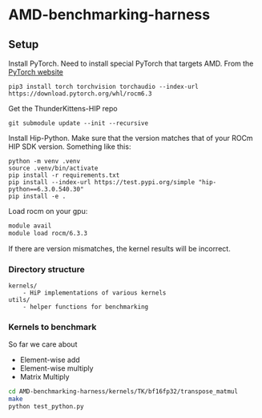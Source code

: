 # AMD-benchmarking-harness


## Setup

Install PyTorch. Need to install special PyTorch that targets AMD. From the [PyTorch website](https://pytorch.org/get-started/locally/)
```
pip3 install torch torchvision torchaudio --index-url https://download.pytorch.org/whl/rocm6.3
```

Get the ThunderKittens-HIP repo
```
git submodule update --init --recursive
```

Install Hip-Python. Make sure that the version matches that of your ROCm HIP SDK version. Something like this:

```
python -m venv .venv
source .venv/bin/activate
pip install -r requirements.txt
pip install --index-url https://test.pypi.org/simple "hip-python==6.3.0.540.30"
pip install -e .
```

Load rocm on your gpu: 
```bash
module avail
module load rocm/6.3.3
```
If there are version mismatches, the kernel results will be incorrect. 


### Directory structure
```
kernels/
    - HiP implementations of various kernels
utils/
    - helper functions for benchmarking
```

### Kernels to benchmark
So far we care about
* Element-wise add
* Element-wise multiply
* Matrix Multiply

```bash 
cd AMD-benchmarking-harness/kernels/TK/bf16fp32/transpose_matmul
make 
python test_python.py
```


